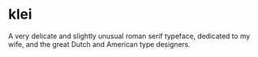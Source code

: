# klei
A very delicate and slightly unusual roman serif typeface, dedicated to my wife, and the great Dutch and American type designers.
